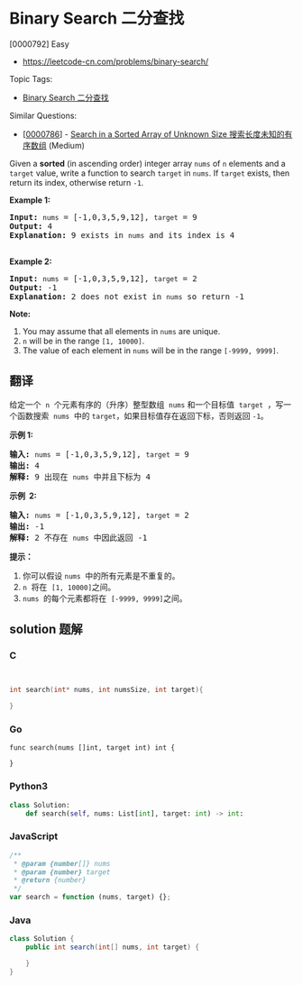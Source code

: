 # Binary Search 二分查找

[0000792] Easy

- https://leetcode-cn.com/problems/binary-search/

Topic Tags:

- [Binary Search 二分查找](https://leetcode-cn.com/tag/binary-search/)

Similar Questions:

- [[0000786](https://leetcode-cn.com/problems/search-in-a-sorted-array-of-unknown-size/)] - [Search in a Sorted Array of Unknown Size 搜索长度未知的有序数组](./0000786.search-in-a-sorted-array-of-unknown-size.md) (Medium)

Given a **sorted** (in ascending order) integer array `nums` of `n` elements and a `target` value, write a function to search `target` in `nums`. If `target` exists, then return its index, otherwise return `-1`.

**Example 1:**

<pre><strong>Input:</strong> <code>nums</code> = [-1,0,3,5,9,12], <code>target</code> = 9
<strong>Output:</strong> 4
<strong>Explanation:</strong> 9 exists in <code>nums</code> and its index is 4

</pre>

**Example 2:**

<pre><strong>Input:</strong> <code>nums</code> = [-1,0,3,5,9,12], <code>target</code> = 2
<strong>Output:</strong> -1
<strong>Explanation:</strong> 2 does not exist in <code>nums</code> so return -1
</pre>

**Note:**

1.  You may assume that all elements in `nums` are unique.
2.  `n` will be in the range `[1, 10000]`.
3.  The value of each element in `nums` will be in the range `[-9999, 9999]`.

## 翻译

给定一个  `n`  个元素有序的（升序）整型数组  `nums` 和一个目标值  `target`  ，写一个函数搜索  `nums`  中的 `target`，如果目标值存在返回下标，否则返回 `-1`。

**示例 1:**

<pre><strong>输入:</strong> <code>nums</code> = [-1,0,3,5,9,12], <code>target</code> = 9
<strong>输出:</strong> 4
<strong>解释:</strong> 9 出现在 <code>nums</code> 中并且下标为 4
</pre>

**示例  2:**

<pre><strong>输入:</strong> <code>nums</code> = [-1,0,3,5,9,12], <code>target</code> = 2
<strong>输出:</strong> -1
<strong>解释:</strong> 2 不存在 <code>nums</code> 中因此返回 -1
</pre>

**提示：**

1.  你可以假设 `nums`  中的所有元素是不重复的。
2.  `n`  将在  `[1, 10000]`之间。
3.  `nums`  的每个元素都将在  `[-9999, 9999]`之间。

## solution 题解

### C

```c


int search(int* nums, int numsSize, int target){

}


```

### Go

```golang
func search(nums []int, target int) int {

}
```

### Python3

```python
class Solution:
    def search(self, nums: List[int], target: int) -> int:

```

### JavaScript

```javascript
/**
 * @param {number[]} nums
 * @param {number} target
 * @return {number}
 */
var search = function (nums, target) {};
```

### Java

```java
class Solution {
    public int search(int[] nums, int target) {

    }
}
```
